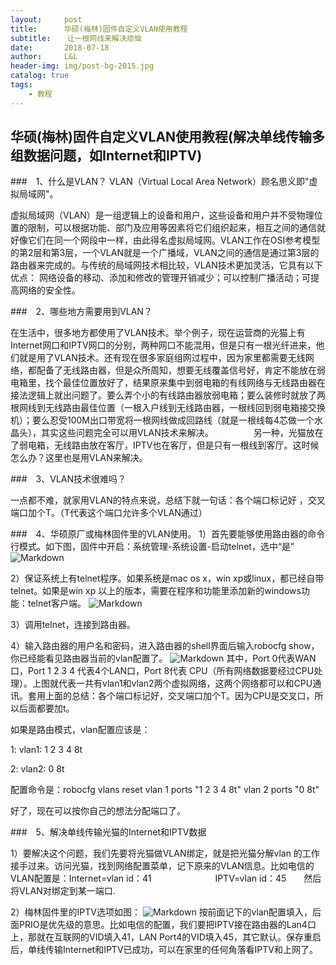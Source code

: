 ```yaml
---
layout:     post   				   
title:      华硕(梅林)固件自定义VLAN使用教程 				 
subtitle:  　让一根网线来解决烦恼  
date:       2018-07-18 				
author:     L&L 						
header-img: img/post-bg-2015.jpg 	
catalog: true 						
tags:								
    - 教程
---
```

## 华硕(梅林)固件自定义VLAN使用教程(解决单线传输多组数据问题，如Internet和IPTV) 

###　1、什么是VLAN？
   VLAN（Virtual Local Area Network）顾名思义即"虚拟局域网"。

虚拟局域网（VLAN）是一组逻辑上的设备和用户，这些设备和用户并不受物理位置的限制，可以根据功能、部门及应用等因素将它们组织起来，相互之间的通信就好像它们在同一个网段中一样，由此得名虚拟局域网。VLAN工作在OSI参考模型的第2层和第3层，一个VLAN就是一个广播域，VLAN之间的通信是通过第3层的路由器来完成的。与传统的局域网技术相比较，VLAN技术更加灵活，它具有以下优点： 网络设备的移动、添加和修改的管理开销减少；可以控制广播活动；可提高网络的安全性。


###　2、哪些地方需要用到VLAN？

在生活中，很多地方都使用了VLAN技术。举个例子，现在运营商的光猫上有Internet网口和IPTV网口的分别，两种网口不能混用，但是只有一根光纤进来，他们就是用了VLAN技术。还有现在很多家庭组网过程中，因为家里都需要无线网络，都配备了无线路由器，但是众所周知，想要无线覆盖信号好，肯定不能放在弱电箱里，找个最佳位置放好了，结果原来集中到弱电箱的有线网络与无线路由器在接法逻辑上就出问题了。要么弄个小的有线路由器放弱电箱；要么装修时就放了两根网线到无线路由最佳位置（一根入户线到无线路由器，一根线回到弱电箱接交换机）；要么忍受100M出口带宽将一根网线做成回路线（就是一根线每4芯做一个水晶头），其实这些问题完全可以用VLAN技术来解决。
　　　　另一种，光猫放在了弱电箱，无线路由放在客厅，IPTV也在客厅，但是只有一根线到客厅。这时候怎么办？这里也是用VLAN来解决。

###　3、VLAN技术很难吗？

 一点都不难，就家用VLAN的特点来说，总结下就一句话：各个端口标记好，交叉端口加个T。（T代表这个端口允许多个VLAN通过）

###　4、华硕原厂或梅林固件里的VLAN使用。
1）首先要能够使用路由器的命令行模式。如下图，固件中开启：系统管理-系统设置-启动telnet，选中“是”  ![Markdown](http://i2.bvimg.com/654045/01dcbf338c2232fd.png)

2）保证系统上有telnet程序。如果系统是mac os x，win xp或linux，都已经自带telnet。如果是win xp 以上的版本，需要在程序和功能里添加新的windows功能：telnet客户端。
![Markdown](http://i2.bvimg.com/654045/7c9a5e487c24edee.png)

3）调用telnet，连接到路由器。

4）输入路由器的用户名和密码，进入路由器的shell界面后输入robocfg show，你已经能看见路由器当前的vlan配置了。
![Markdown](http://i2.bvimg.com/654045/f8bd74cb7187472c.png)
其中，Port 0代表WAN口，Port 1 2 3 4 代表4个LAN口，Port 8代表 CPU（所有网络数据要经过CPU处理）。上图就代表一共有vlan1和vlan2两个虚拟网络，这两个网络都可以和CPU通讯。套用上面的总结：各个端口标记好，交叉端口加个T。因为CPU是交叉口，所以后面都要加t。

如果是路由模式，vlan配置应该是：
   
1: vlan1: 1 2 3 4 8t

2: vlan2: 0 8t

配置命令是：robocfg vlans reset vlan 1 ports "1 2 3 4 8t" vlan 2 ports "0 8t"


好了，现在可以按你自己的想法分配端口了。

###　5、解决单线传输光猫的Internet和IPTV数据

1）要解决这个问题，我们先要将光猫做VLAN绑定，就是把光猫分解vlan的工作接手过来。访问光猫，找到网络配置菜单，记下原来的VLAN信息。比如电信的VLAN配置是：Internet=vlan id：41  　　　　　　　IPTV=vlan id：45　　然后将VLAN对绑定到某一端口.

2）梅林固件里的IPTV选项如图：
![Markdown](http://i2.bvimg.com/654045/b17066254c60056a.png)
按前面记下的vlan配置填入，后面PRIO是优先级的意思。比如电信的配置，我们要把IPTV接在路由器的Lan4口上，那就在互联网的VID填入41，LAN Port4的VID填入45，其它默认。保存重启后，单线传输Internet和IPTV已成功，可以在家里的任何角落看IPTV和上网了。